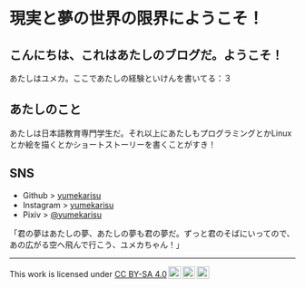 # 現実と夢の世界の限界にようこそ！

## こんにちは、これはあたしのブログだ。ようこそ！

あたしはユメカ。ここであたしの経験といけんを書いてる：３

## あたしのこと

あたしは日本語教育専門学生だ。それ以上にあたしもプログラミングとかLinuxとか絵を描くとかショートストーリーを書くことがすき！

##  SNS

- Github    > [yumekarisu](https://github.com/yumekarisu)
- Instagram > [yumekarisu](https://www.instagram.com/yumekarisu/)
- Pixiv     > [@yumekarisu](https://pixiv.net/en/users/58210704)

「君の夢はあたしの夢、あたしの夢も君の夢だ。ずっと君のそばにいってので、あの広がる空へ飛んで行こう、ユメカちゃん！」

 
---

 <p xmlns:cc="http://creativecommons.org/ns#" >This work is licensed under <a href="http://creativecommons.org/licenses/by-sa/4.0/?ref=chooser-v1" target="_blank" rel="license noopener noreferrer" style="display:inline-block;">CC BY-SA 4.0<img style="height:22px!important;margin-left:3px;vertical-align:text-bottom;" src="https://mirrors.creativecommons.org/presskit/icons/cc.svg?ref=chooser-v1"><img style="height:22px!important;margin-left:3px;vertical-align:text-bottom;" src="https://mirrors.creativecommons.org/presskit/icons/by.svg?ref=chooser-v1"><img style="height:22px!important;margin-left:3px;vertical-align:text-bottom;" src="https://mirrors.creativecommons.org/presskit/icons/sa.svg?ref=chooser-v1"></a></p> 
